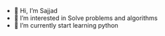 - 👋 Hi, I’m Sajjad
- 👀 I’m interested in Solve problems and algorithms
- 🌱 I’m currently start learning python
<!---
Sajjadde/Sajjadde is a ✨ special ✨ repository because its `README.md` (this file) appears on your GitHub profile.
You can click the Preview link to take a look at your changes.
--->
